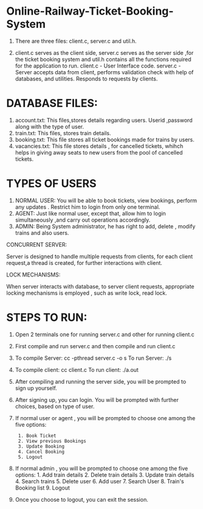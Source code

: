 # Online-Railway-Ticket-Booking-System

1. There are three files: client.c, server.c and util.h. 

2. client.c serves as the client side, server.c serves as the server side ,for the ticket booking system and util.h contains all the functions required for the application to run.
	client.c - User Interface code.
	server.c - Server accepts data from client,  performs validation check with help of databases, and utilities. Responds to requests by  clients.
	
	
# DATABASE FILES:

1. account.txt: This files,stores details regarding users. Userid ,password along with the type of user.
2. train.txt: This files, stores train details.
3. booking.txt: This file stores all ticket bookings made for trains by users.
4. vacancies.txt: This file stores details , for cancelled tickets, whihch helps in giving away seats to new users from the pool of cancelled tickets.


# TYPES OF USERS

1. NORMAL USER:  You will be able to book tickets, view bookings, perform any updates . Restrict him to login from only one terminal. 
2. AGENT:  Just like normal user, except that, allow him to login simultaneously ,and carry out operations accordingly.
3. ADMIN:  Being System administrator, he has right to add, delete , modify trains and also users. 


CONCURRENT SERVER:

Server is designed to handle multiple requests from clients, for each client request,a thread is created, for further interactions with client.


LOCK MECHANISMS:

When server interacts with database,  to server client requests, appropriate locking mechanisms is employed , such as write lock, read lock.


# STEPS TO RUN:

1. Open 2 terminals one for running server.c and other for running client.c

2. First compile and run server.c and then compile and run client.c


3. To compile Server:	cc -pthread server.c -o s
   To run Server:	./s
   	
4. To compile client:	cc client.c
   To run client:	./a.out


5. After compiling and running the server side, you will be prompted to sign up yourself.
6. After signing up, you can login. You will be prompted with further choices, based on type of user.
	
	
7. If normal user or agent , you will be prompted to choose one among the five options: 
	
		1. Book Ticket
		2. View previous Bookings
		3. Update Booking
		4. Cancel Booking
		5. Logout
		
8. If normal admin , you will be prompted to choose one among the five options: 
		1. Add train details
		2. Delete train details
		3. Update train details
		4. Search trains
		5. Delete user
		6. Add user
		7. Search User
		8. Train's Booking list
		9. Logout
                
		
9. Once you choose to logout, you can exit the session.
